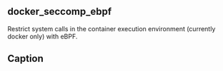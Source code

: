 ## docker_seccomp_ebpf
Restrict system calls in the container execution environment (currently docker only) with eBPF.


## Caption
